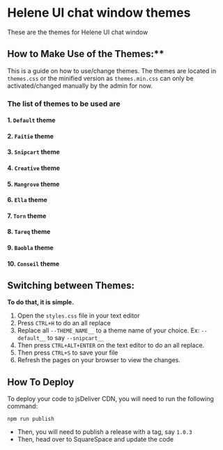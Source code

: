 # **Helene UI chat window themes**

These are the themes for Helene UI chat window

## How to Make Use of the Themes:\*\*

This is a guide on how to use/change themes. The themes are located in `themes.css` or the minified version as `themes.min.css` can only be activated/changed manually by the admin for now.

### The list of themes to be used are

#### 1. `Default` theme

#### 2. `Faitie` theme

#### 3. `Snipcart` theme

#### 4. `Creative` theme

#### 5. `Mangrove` theme

#### 6. `Ella` theme

#### 7. `Torn` theme

#### 8. `Tareq` theme

#### 9. `Baobla` theme

#### 10. `Conseil` theme

## **Switching between Themes:**

**To do that, it is simple.**

1. Open the `styles.css` file in your text editor
2. Press `CTRL+H` to do an all replace
3. Replace all `--THEME_NAME__` to a theme name of your choice. Ex: `--default__` to say `--snipcart__`
4. Then press `CTRL+ALT+ENTER` on the text editor to do an all replace.
5. Then press `CTRL+S` to save your file
6. Refresh the pages on your browser to view the changes.

## How To Deploy

To deploy your code to jsDeliver CDN, you will need to run the following command:

`npm run publish`

- Then, you will need to publish a release with a tag, say `1.0.3`
- Then, head over to SquareSpace and update the code
